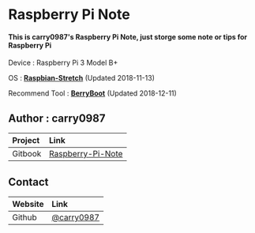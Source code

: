 # Raspberry Pi Note

#### This is carry0987's Raspberry Pi Note, just storge some note or tips for Raspberry Pi

Device : Raspberry Pi 3 Model B+

OS : [**Raspbian-Stretch**](https://www.raspberrypi.org/downloads/raspbian/) \(Updated 2018-11-13\)

Recommend Tool : [**BerryBoot**](https://www.berryterminal.com/doku.php/berryboot) \(Updated 2018-12-11\)

## Author : carry0987

| Project | Link |
| :--- | :--- |
| Gitbook | [Raspberry-Pi-Note](https://carry0987.gitbook.io/raspberry-pi-note/) |

## Contact

| Website | Link |
| :--- | :--- |
| Github | [@carry0987](https://github.com/carry0987) |